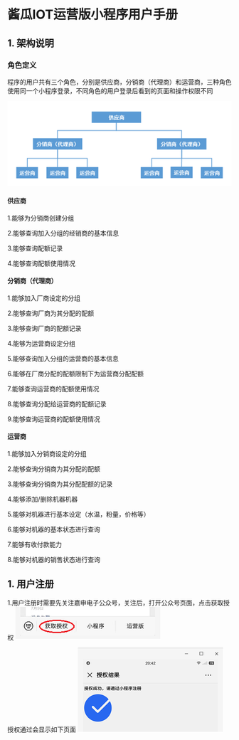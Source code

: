 # 酱瓜IOT运营版小程序用户手册

## 1. 架构说明
### 角色定义
程序的用户共有三个角色，分别是供应商，分销商（代理商）和运营商，三种角色使用同一个小程序登录，不同角色的用户登录后看到的页面和操作权限不同

![](https://github.com/dibaotian/UG/blob/master/org_arch.png)

#### 供应商
1.能够为分销商创建分组

2.能够查询加入分组的经销商的基本信息

3.能够查询配额记录

4.能够查询配额使用情况

#### 分销商（代理商）
1.能够加入厂商设定的分组

2.能够查询厂商为其分配的配额

3.能够查询厂商的配额记录

4.能够为运营商设定分组

5.能够查询加入分组的运营商的基本信息

6.能够在厂商分配的配额限制下为运营商分配配额

7.能够查询运营商的配额使用情况

8.能够查询分配给运营商的配额记录

9.能够查询运营商的配额使用情况

#### 运营商
1.能够加入分销商设定的分组

2.能够查询分销商为其分配的配额

3.能够查询分销商为其分配配额的记录

4.能够添加/删除机器机器

5.能够对机器进行基本设定（水温，粉量，价格等）

6.能够对机器的基本状态进行查询

7.能够有收付款能力

8.能够对机器的销售状态进行查询

## 1. 用户注册
1.用户注册时需要先关注嘉申电子公众号，关注后，打开公众号页面，点击获取授权
![](https://github.com/dibaotian/UG/blob/master/get_auth.png)

授权通过会显示如下页面
![](https://github.com/dibaotian/UG/blob/master/auth_pass.png)


